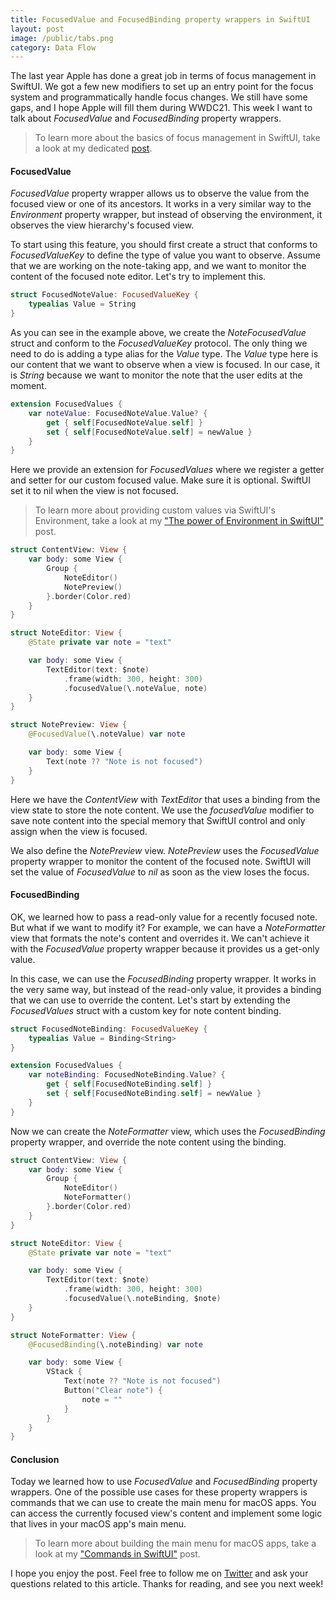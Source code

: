 ```yaml
---
title: FocusedValue and FocusedBinding property wrappers in SwiftUI
layout: post
image: /public/tabs.png
category: Data Flow
---
```


The last year Apple has done a great job in terms of focus management in SwiftUI. We got a few new modifiers to set up an entry point for the focus system and programmatically handle focus changes. We still have some gaps, and I hope Apple will fill them during WWDC21. This week I want to talk about *FocusedValue* and *FocusedBinding* property wrappers.

> To learn more about the basics of focus management in SwiftUI, take a look at my dedicated [post](/2020/12/02/focus-management-in-swiftui/).

#### FocusedValue
*FocusedValue* property wrapper allows us to observe the value from the focused view or one of its ancestors. It works in a very similar way to the *Environment* property wrapper, but instead of observing the environment, it observes the view hierarchy's focused view.

To start using this feature, you should first create a struct that conforms to *FocusedValueKey* to define the type of value you want to observe. Assume that we are working on the note-taking app, and we want to monitor the content of the focused note editor. Let's try to implement this.

```swift
struct FocusedNoteValue: FocusedValueKey {
    typealias Value = String
}
```

As you can see in the example above, we create the *NoteFocusedValue* struct and conform to the *FocusedValueKey* protocol. The only thing we need to do is adding a type alias for the *Value* type. The *Value* type here is our content that we want to observe when a view is focused. In our case, it is *String* because we want to monitor the note that the user edits at the moment.

```swift
extension FocusedValues {
    var noteValue: FocusedNoteValue.Value? {
        get { self[FocusedNoteValue.self] }
        set { self[FocusedNoteValue.self] = newValue }
    }
}
```

Here we provide an extension for *FocusedValues* where we register a getter and setter for our custom focused value. Make sure it is optional. SwiftUI set it to nil when the view is not focused.

> To learn more about providing custom values via SwiftUI's Environment, take a look at my ["The power of Environment in SwiftUI"](/2019/08/21/the-power-of-environment-in-swiftui/) post.

```swift
struct ContentView: View {
    var body: some View {
        Group {
            NoteEditor()
            NotePreview()
        }.border(Color.red)
    }
}

struct NoteEditor: View {
    @State private var note = "text"

    var body: some View {
        TextEditor(text: $note)
            .frame(width: 300, height: 300)
            .focusedValue(\.noteValue, note)
    }
}

struct NotePreview: View {
    @FocusedValue(\.noteValue) var note

    var body: some View {
        Text(note ?? "Note is not focused")
    }
}
```

Here we have the *ContentView* with *TextEditor* that uses a binding from the view state to store the note content. We use the *focusedValue* modifier to save note content into the special memory that SwiftUI control and only assign when the view is focused.

We also define the *NotePreview* view. *NotePreview* uses the *FocusedValue* property wrapper to monitor the content of the focused note. SwiftUI will set the value of *FocusedValue* to *nil* as soon as the view loses the focus.

#### FocusedBinding
OK, we learned how to pass a read-only value for a recently focused note. But what if we want to modify it? For example, we can have a *NoteFormatter* view that formats the note's content and overrides it. We can't achieve it with the *FocusedValue* property wrapper because it provides us a get-only value.

In this case, we can use the *FocusedBinding* property wrapper. It works in the very same way, but instead of the read-only value, it provides a binding that we can use to override the content. Let's start by extending the *FocusedValues* struct with a custom key for note content binding.

```swift
struct FocusedNoteBinding: FocusedValueKey {
    typealias Value = Binding<String>
}

extension FocusedValues {
    var noteBinding: FocusedNoteBinding.Value? {
        get { self[FocusedNoteBinding.self] }
        set { self[FocusedNoteBinding.self] = newValue }
    }
}
```

Now we can create the *NoteFormatter* view, which uses the *FocusedBinding* property wrapper, and override the note content using the binding.

```swift
struct ContentView: View {
    var body: some View {
        Group {
            NoteEditor()
            NoteFormatter()
        }.border(Color.red)
    }
}

struct NoteEditor: View {
    @State private var note = "text"

    var body: some View {
        TextEditor(text: $note)
            .frame(width: 300, height: 300)
            .focusedValue(\.noteBinding, $note)
    }
}

struct NoteFormatter: View {
    @FocusedBinding(\.noteBinding) var note

    var body: some View {
        VStack {
            Text(note ?? "Note is not focused")
            Button("Clear note") {
                note = ""
            }
        }
    }
}
```

#### Conclusion
Today we learned how to use *FocusedValue* and *FocusedBinding* property wrappers. One of the possible use cases for these property wrappers is commands that we can use to create the main menu for macOS apps. You can access the currently focused view's content and implement some logic that lives in your macOS app's main menu.

> To learn more about building the main menu for macOS apps, take a look at my ["Commands in SwiftUI"](/2020/11/24/commands-in-swiftui/) post.

I hope you enjoy the post. Feel free to follow me on [Twitter](https://twitter.com/mecid) and ask your questions related to this article. Thanks for reading, and see you next week!